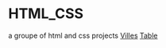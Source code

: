 # HTML_CSS
a groupe of html and css projects
[Villes](https://mboussaid.github.io/HTML_CSS/villes)
[Table](https://mboussaid.github.io/HTML_CSS/table/)
